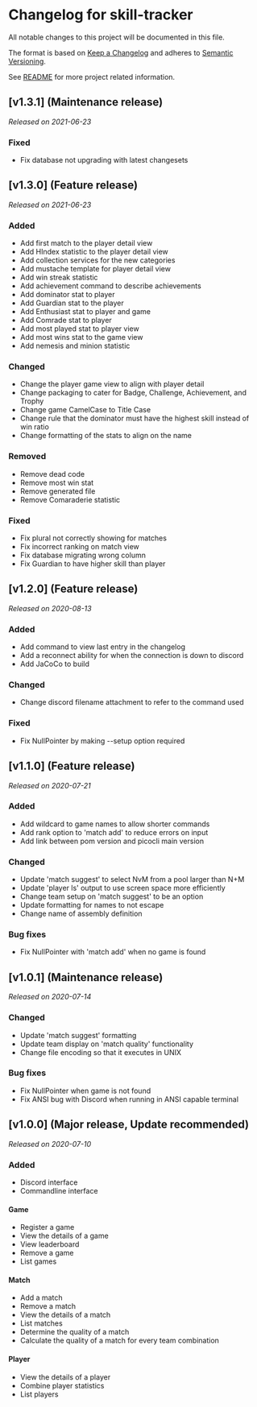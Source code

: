 # Changelog for skill-tracker
All notable changes to this project will be documented in this file.

The format is based on [Keep a Changelog](https://keepachangelog.com/en/1.0.0/) 
and adheres to [Semantic Versioning](https://semver.org/spec/v2.0.0.html).

See [README](README.md) for more project related information.

## [v1.3.1] (Maintenance release)
*Released on 2021-06-23*

### Fixed
- Fix database not upgrading with latest changesets

## [v1.3.0] (Feature release)
*Released on 2021-06-23*

### Added
- Add first match to the player detail view
- Add HIndex statistic to the player detail view
- Add collection services for the new categories
- Add mustache template for player detail view
- Add win streak statistic
- Add achievement command to describe achievements
- Add dominator stat to player
- Add Guardian stat to the player
- Add Enthusiast stat to player and game
- Add Comrade stat to player
- Add most played stat to player view
- Add most wins stat to the game view
- Add nemesis and minion statistic

### Changed
- Change the player game view to align with player detail
- Change packaging to cater for Badge, Challenge, Achievement, and Trophy
- Change game CamelCase to Title Case
- Change rule that the dominator must have the highest skill instead of win ratio
- Change formatting of the stats to align on the name

### Removed
- Remove dead code
- Remove most win stat
- Remove generated file
- Remove Comaraderie statistic

### Fixed
- Fix plural not correctly showing for matches
- Fix incorrect ranking on match view
- Fix database migrating wrong column
- Fix Guardian to have higher skill than player

## [v1.2.0] (Feature release)
*Released on 2020-08-13*

### Added
- Add command to view last entry in the changelog
- Add a reconnect ability for when the connection is down to discord
- Add JaCoCo to build

### Changed
- Change discord filename attachment to refer to the command used

### Fixed
- Fix NullPointer by making --setup option required

## [v1.1.0] (Feature release)
*Released on 2020-07-21*

### Added
- Add wildcard to game names to allow shorter commands
- Add rank option to 'match add' to reduce errors on input
- Add link between pom version and picocli main version


### Changed
- Update 'match suggest' to select NvM from a pool larger than N+M
- Update 'player ls' output to use screen space more efficiently
- Change team setup on 'match suggest' to be an option
- Update formatting for names to not escape
- Change name of assembly definition

### Bug fixes
- Fix NullPointer with 'match add' when no game is found

## [v1.0.1] (Maintenance release)
*Released on 2020-07-14*

### Changed
- Update 'match suggest' formatting
- Update team display on 'match quality' functionality
- Change file encoding so that it executes in UNIX

### Bug fixes
- Fix NullPointer when game is not found
- Fix ANSI bug with Discord when running in ANSI capable terminal

## [v1.0.0] (Major release, Update recommended)
*Released on 2020-07-10*

### Added
- Discord interface
- Commandline interface

#### Game
- Register a game
- View the details of a game
- View leaderboard
- Remove a game
- List games

#### Match
- Add a match
- Remove a match
- View the details of a match
- List matches
- Determine the quality of a match
- Calculate the quality of a match for every team combination

#### Player
- View the details of a player
- Combine player statistics
- List players